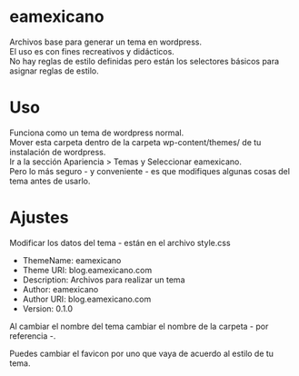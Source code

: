 eamexicano
==========

Archivos base para generar un tema en wordpress.  
El uso es con fines recreativos y didácticos.  
No hay reglas de estilo definidas pero están los selectores básicos para asignar reglas de estilo.  


Uso
===

Funciona como un tema de wordpress normal.  
Mover esta carpeta dentro de la carpeta wp-content/themes/ de tu instalación de wordpress.  
Ir a la sección Apariencia > Temas y Seleccionar eamexicano.  
Pero lo más seguro - y conveniente - es que modifiques algunas cosas del tema antes de usarlo.  


Ajustes
=======

Modificar los datos del tema - están en el archivo style.css  


- ThemeName: eamexicano
- Theme URI: blog.eamexicano.com
- Description: Archivos para realizar un tema
- Author: eamexicano
- Author URI: blog.eamexicano.com
- Version: 0.1.0

Al cambiar el nombre del tema cambiar el nombre de la carpeta - por referencia -. 


Puedes cambiar el favicon por uno que vaya de acuerdo al estilo de tu tema.  
